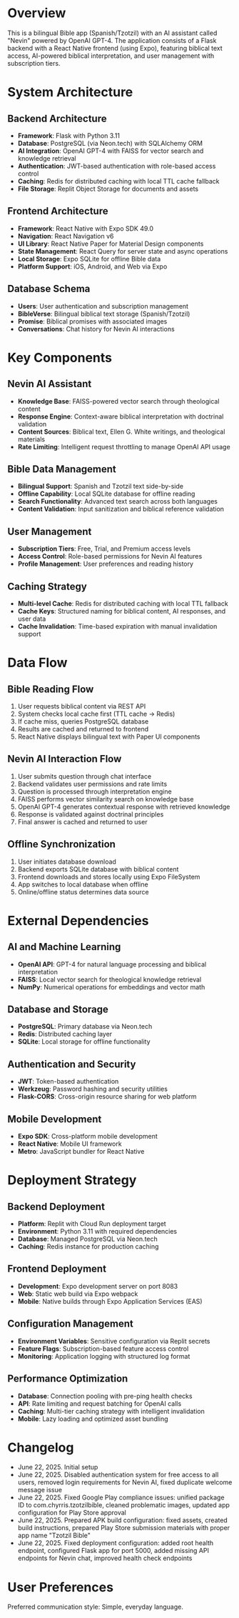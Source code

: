 # Overview

This is a bilingual Bible app (Spanish/Tzotzil) with an AI assistant called "Nevin" powered by OpenAI GPT-4. The application consists of a Flask backend with a React Native frontend (using Expo), featuring biblical text access, AI-powered biblical interpretation, and user management with subscription tiers.

# System Architecture

## Backend Architecture
- **Framework**: Flask with Python 3.11
- **Database**: PostgreSQL (via Neon.tech) with SQLAlchemy ORM
- **AI Integration**: OpenAI GPT-4 with FAISS for vector search and knowledge retrieval
- **Authentication**: JWT-based authentication with role-based access control
- **Caching**: Redis for distributed caching with local TTL cache fallback
- **File Storage**: Replit Object Storage for documents and assets

## Frontend Architecture
- **Framework**: React Native with Expo SDK 49.0
- **Navigation**: React Navigation v6
- **UI Library**: React Native Paper for Material Design components
- **State Management**: React Query for server state and async operations
- **Local Storage**: Expo SQLite for offline Bible data
- **Platform Support**: iOS, Android, and Web via Expo

## Database Schema
- **Users**: User authentication and subscription management
- **BibleVerse**: Bilingual biblical text storage (Spanish/Tzotzil)
- **Promise**: Biblical promises with associated images
- **Conversations**: Chat history for Nevin AI interactions

# Key Components

## Nevin AI Assistant
- **Knowledge Base**: FAISS-powered vector search through theological content
- **Response Engine**: Context-aware biblical interpretation with doctrinal validation
- **Content Sources**: Biblical text, Ellen G. White writings, and theological materials
- **Rate Limiting**: Intelligent request throttling to manage OpenAI API usage

## Bible Data Management
- **Bilingual Support**: Spanish and Tzotzil text side-by-side
- **Offline Capability**: Local SQLite database for offline reading
- **Search Functionality**: Advanced text search across both languages
- **Content Validation**: Input sanitization and biblical reference validation

## User Management
- **Subscription Tiers**: Free, Trial, and Premium access levels
- **Access Control**: Role-based permissions for Nevin AI features
- **Profile Management**: User preferences and reading history

## Caching Strategy
- **Multi-level Cache**: Redis for distributed caching with local TTL fallback
- **Cache Keys**: Structured naming for biblical content, AI responses, and user data
- **Cache Invalidation**: Time-based expiration with manual invalidation support

# Data Flow

## Bible Reading Flow
1. User requests biblical content via REST API
2. System checks local cache first (TTL cache → Redis)
3. If cache miss, queries PostgreSQL database
4. Results are cached and returned to frontend
5. React Native displays bilingual text with Paper UI components

## Nevin AI Interaction Flow
1. User submits question through chat interface
2. Backend validates user permissions and rate limits
3. Question is processed through interpretation engine
4. FAISS performs vector similarity search on knowledge base
5. OpenAI GPT-4 generates contextual response with retrieved knowledge
6. Response is validated against doctrinal principles
7. Final answer is cached and returned to user

## Offline Synchronization
1. User initiates database download
2. Backend exports SQLite database with biblical content
3. Frontend downloads and stores locally using Expo FileSystem
4. App switches to local database when offline
5. Online/offline status determines data source

# External Dependencies

## AI and Machine Learning
- **OpenAI API**: GPT-4 for natural language processing and biblical interpretation
- **FAISS**: Local vector search for theological knowledge retrieval
- **NumPy**: Numerical operations for embeddings and vector math

## Database and Storage
- **PostgreSQL**: Primary database via Neon.tech
- **Redis**: Distributed caching layer
- **SQLite**: Local storage for offline functionality

## Authentication and Security
- **JWT**: Token-based authentication
- **Werkzeug**: Password hashing and security utilities
- **Flask-CORS**: Cross-origin resource sharing for web platform

## Mobile Development
- **Expo SDK**: Cross-platform mobile development
- **React Native**: Mobile UI framework
- **Metro**: JavaScript bundler for React Native

# Deployment Strategy

## Backend Deployment
- **Platform**: Replit with Cloud Run deployment target
- **Environment**: Python 3.11 with required dependencies
- **Database**: Managed PostgreSQL via Neon.tech
- **Caching**: Redis instance for production caching

## Frontend Deployment
- **Development**: Expo development server on port 8083
- **Web**: Static web build via Expo webpack
- **Mobile**: Native builds through Expo Application Services (EAS)

## Configuration Management
- **Environment Variables**: Sensitive configuration via Replit secrets
- **Feature Flags**: Subscription-based feature access control
- **Monitoring**: Application logging with structured log format

## Performance Optimization
- **Database**: Connection pooling with pre-ping health checks
- **API**: Rate limiting and request batching for OpenAI calls
- **Caching**: Multi-tier caching strategy with intelligent invalidation
- **Mobile**: Lazy loading and optimized asset bundling

# Changelog
- June 22, 2025. Initial setup
- June 22, 2025. Disabled authentication system for free access to all users, removed login requirements for Nevin AI, fixed duplicate welcome message issue
- June 22, 2025. Fixed Google Play compliance issues: unified package ID to com.chyrris.tzotzilbible, cleaned problematic images, updated app configuration for Play Store approval
- June 22, 2025. Prepared APK build configuration: fixed assets, created build instructions, prepared Play Store submission materials with proper app name "Tzotzil Bible"
- June 22, 2025. Fixed deployment configuration: added root health endpoint, configured Flask app for port 5000, added missing API endpoints for Nevin chat, improved health check endpoints

# User Preferences

Preferred communication style: Simple, everyday language.